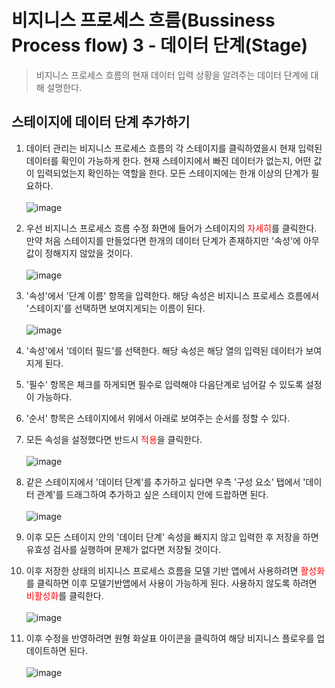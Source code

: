 # 비지니스 프로세스 흐름(Bussiness Process flow) 3 - 데이터 단계(Stage)
> 비지니스 프로세스 흐름의 현재 데이터 입력 상황을 알려주는 데이터 단계에 대해 설명한다.

## 스테이지에 데이터 단계 추가하기

1. 데이터 관리는 비지니스 프로세스 흐름의 각 스테이지를 클릭하였을시 현재 입력된 데이터를 확인이 가능하게 한다. 현재 스테이지에서 빠진 데이터가 없는지, 어떤 값이 입력되었는지 확인하는 역할을 한다. 모든 스테이지에는 한개 이상의 단계가 필요하다.<br><br>![image](https://user-images.githubusercontent.com/39551265/171077952-4edd8281-06ed-47ca-b60e-15341f05a4b2.png)<br>

2. 우선 비지니스 프로세스 흐름 수정 화면에 들어가 스테이지의 <span style="color:red">자세히</span>를 클릭한다. 만약 처음 스테이지를 만들었다면 한개의 데이터 단계가 존재하지만 '속성'에 아무 값이 정해지지 않았을 것이다. <br><br>![image](https://user-images.githubusercontent.com/39551265/171101299-76ca71a1-b8be-48ea-8ca3-b61ccb0126c4.png)<br>

3. '속성'에서 '단계 이름' 항목을 입력한다. 해당 속성은 비지니스 프로세스 흐름에서  '스테이지'를 선택하면 보여지게되는 이름이 된다.<br><br>![image](https://user-images.githubusercontent.com/39551265/171101486-c205bd0d-4e70-4936-8cbf-3e6af47f08da.png)<br>

4. '속성'에서 '데이터 필드'를 선택한다. 해당 속성은 해당 열의 입력된 데이터가 보여지게 된다.

5. '필수' 항목은 체크를 하게되면 필수로 입력해야 다음단계로 넘어갈 수 있도록 설정이 가능하다.

6. '순서' 항목은 스테이지에서 위에서 아래로 보여주는 순서를 정할 수 있다.

7. 모든 속성을 설정했다면 반드시 <span style="color:red">적용</span>을 클릭한다.<br><br>![image](https://user-images.githubusercontent.com/39551265/171081126-505211f2-eae3-4959-8bd0-d0f3c99c86a3.png)<br>

8. 같은 스테이지에서 '데이터 단계'를 추가하고 싶다면 우측 '구성 요소' 탭에서 '데이터 관계'를 드래그하여 추가하고 싶은 스테이지 안에 드랍하면 된다.<br><br>![image](https://user-images.githubusercontent.com/39551265/171118365-d1f5a7f4-df53-476f-83bf-7eb01f1a9fc2.png)<br>

9. 이후 모든 스테이지 안의 '데이터 단계' 속성을 빠지지 않고 입력한 후 저장을 하면 유효성 검사를 실행하며 문제가 없다면 저장될 것이다.

10. 이후 저장한 상태의 비지니스 프로세스 흐름을 모델 기반 앱에서 사용하려면 <span style="color:red">활성화</span>를 클릭하면 이후 모델기반앱에서 사용이 가능하게 된다. 사용하지 않도록 하려면 <span style="color:red">비활성화</span>를 클릭한다.<br><br>![image](https://user-images.githubusercontent.com/39551265/171552777-dcddbc2a-e1ae-4ebb-be9f-a31bcfb33688.png)<br>

11. 이후 수정을 반영하려면 원형 화살표 아이콘을 클릭하여 해당 비지니스 플로우를 업데이트하면 된다.<br><br>![image](https://user-images.githubusercontent.com/39551265/171120440-213202ca-ddaf-4408-9ccb-c74dc1156e41.png)<br>